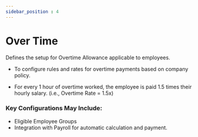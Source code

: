```yaml
---
sidebar_position : 4
---
```


# Over Time

Defines the setup for Overtime Allowance applicable to employees.

  - To configure rules and rates for overtime payments based on company policy.

  - For every 1 hour of overtime worked, the employee is paid 1.5 times their hourly salary.
(i.e., Overtime Rate = 1.5x)

### Key Configurations May Include:

  - Eligible Employee Groups
  - Integration with Payroll for automatic calculation and payment.